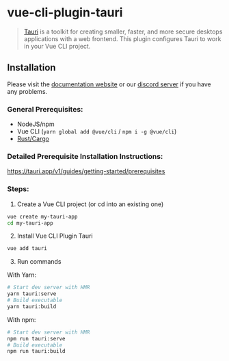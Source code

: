 # vue-cli-plugin-tauri

> [Tauri](https://tauri.app) is a toolkit for creating smaller, faster, and more secure desktops applications with a web frontend. This plugin configures Tauri to work in your Vue CLI project.

## Installation

Please visit the [documentation website](https://tauri.app) or our [discord server](https://discord.gg/tauri) if you have any problems.

### General Prerequisites:

- NodeJS/npm
- Vue CLI (`yarn global add @vue/cli` / `npm i -g @vue/cli`)
- [Rust/Cargo](https://www.rust-lang.org/)

### Detailed Prerequisite Installation Instructions:

https://tauri.app/v1/guides/getting-started/prerequisites

### Steps:

1. Create a Vue CLI project (or cd into an existing one)

```bash
vue create my-tauri-app
cd my-tauri-app
```

2. Install Vue CLI Plugin Tauri

```bash
vue add tauri
```

3. Run commands

With Yarn:

```bash
# Start dev server with HMR
yarn tauri:serve
# Build executable
yarn tauri:build
```

With npm:

```bash
# Start dev server with HMR
npm run tauri:serve
# Build executable
npm run tauri:build
```
